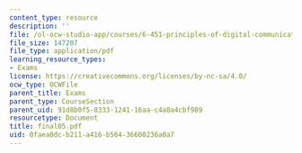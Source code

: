 ```yaml
---
content_type: resource
description: ''
file: /ol-ocw-studio-app/courses/6-451-principles-of-digital-communication-ii-spring-2005/0faea0dcb211a416b56436600236a0a7_final05.pdf
file_size: 147207
file_type: application/pdf
learning_resource_types:
- Exams
license: https://creativecommons.org/licenses/by-nc-sa/4.0/
ocw_type: OCWFile
parent_title: Exams
parent_type: CourseSection
parent_uid: 91d8b0f5-8333-1241-16aa-c4a8a4cbf989
resourcetype: Document
title: final05.pdf
uid: 0faea0dc-b211-a416-b564-36600236a0a7
---
```

